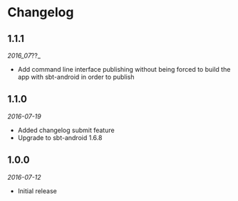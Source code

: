 # Changelog

## 1.1.1

_2016_07_??_

 * Add command line interface publishing without being forced to build the app with sbt-android in order to publish

## 1.1.0

_2016-07-19_

 * Added changelog submit feature
 * Upgrade to sbt-android 1.6.8

## 1.0.0

_2016-07-12_

* Initial release